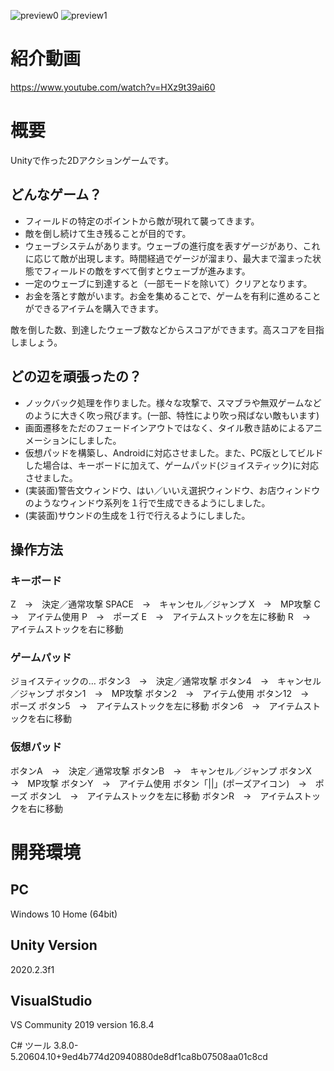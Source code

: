 ![preview0](https://user-images.githubusercontent.com/78368179/146725227-d2c4a3ac-98f2-4fa5-9319-b3a5c0738bb0.png)
![preview1](https://user-images.githubusercontent.com/78368179/146725235-b1674d59-26a3-4250-ac08-c450f1e400e5.png)
# 紹介動画
https://www.youtube.com/watch?v=HXz9t39ai60

# 概要
Unityで作った2Dアクションゲームです。
## どんなゲーム？
- フィールドの特定のポイントから敵が現れて襲ってきます。
- 敵を倒し続けて生き残ることが目的です。
- ウェーブシステムがあります。ウェーブの進行度を表すゲージがあり、これに応じて敵が出現します。時間経過でゲージが溜まり、最大まで溜まった状態でフィールドの敵をすべて倒すとウェーブが進みます。
- 一定のウェーブに到達すると（一部モードを除いて）クリアとなります。
- お金を落とす敵がいます。お金を集めることで、ゲームを有利に進めることができるアイテムを購入できます。

敵を倒した数、到達したウェーブ数などからスコアができます。高スコアを目指しましょう。

## どの辺を頑張ったの？
- ノックバック処理を作りました。様々な攻撃で、スマブラや無双ゲームなどのように大きく吹っ飛びます。(一部、特性により吹っ飛ばない敵もいます)
- 画面遷移をただのフェードインアウトではなく、タイル敷き詰めによるアニメーションにしました。
- 仮想パッドを構築し、Androidに対応させました。また、PC版としてビルドした場合は、キーボードに加えて、ゲームパッド(ジョイスティック)に対応させました。
- (実装面)警告文ウィンドウ、はい／いいえ選択ウィンドウ、お店ウィンドウのようなウィンドウ系列を１行で生成できるようにしました。
- (実装面)サウンドの生成を１行で行えるようにしました。

## 操作方法
### キーボード
Z　→　決定／通常攻撃
SPACE　→　キャンセル／ジャンプ
X　→　MP攻撃
C　→　アイテム使用
P　→　ポーズ
E　→　アイテムストックを左に移動
R　→　アイテムストックを右に移動

### ゲームパッド
ジョイスティックの…
ボタン3　→　決定／通常攻撃
ボタン4　→　キャンセル／ジャンプ
ボタン1　→　MP攻撃
ボタン2　→　アイテム使用
ボタン12　→　ポーズ
ボタン5　→　アイテムストックを左に移動
ボタン6　→　アイテムストックを右に移動

### 仮想パッド
ボタンA　→　決定／通常攻撃
ボタンB　→　キャンセル／ジャンプ
ボタンX　→　MP攻撃
ボタンY　→　アイテム使用
ボタン「||」(ポーズアイコン)　→　ポーズ
ボタンL　→　アイテムストックを左に移動
ボタンR　→　アイテムストックを右に移動

# 開発環境
## PC
Windows 10 Home (64bit)
## Unity Version
2020.2.3f1
## VisualStudio
VS Community 2019 version 16.8.4

C# ツール 3.8.0-5.20604.10+9ed4b774d20940880de8df1ca8b07508aa01c8cd
